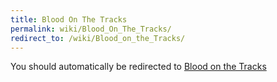 ```yaml
---
title: Blood On The Tracks
permalink: wiki/Blood_On_The_Tracks/
redirect_to: /wiki/Blood_on_the_Tracks/
---
```


You should automatically be redirected to [Blood on the Tracks](/wiki/Blood_on_the_Tracks/)
